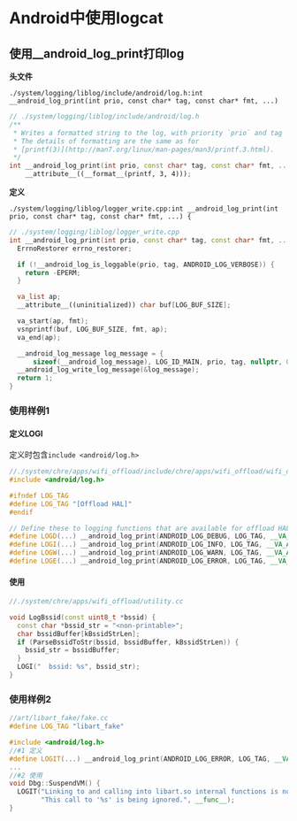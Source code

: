 # Android中使用logcat

## 使用__android_log_print打印log

**头文件**

`./system/logging/liblog/include/android/log.h:int __android_log_print(int prio, const char* tag, const char* fmt, ...)`

```c++
// ./system/logging/liblog/include/android/log.h
/**
 * Writes a formatted string to the log, with priority `prio` and tag `tag`.
 * The details of formatting are the same as for
 * [printf(3)](http://man7.org/linux/man-pages/man3/printf.3.html).
 */
int __android_log_print(int prio, const char* tag, const char* fmt, ...)
    __attribute__((__format__(printf, 3, 4)));

```

**定义**

`./system/logging/liblog/logger_write.cpp:int __android_log_print(int prio, const char* tag, const char* fmt, ...) {`

```c++
// ./system/logging/liblog/logger_write.cpp
int __android_log_print(int prio, const char* tag, const char* fmt, ...) {
  ErrnoRestorer errno_restorer;

  if (!__android_log_is_loggable(prio, tag, ANDROID_LOG_VERBOSE)) {
    return -EPERM;
  }

  va_list ap;
  __attribute__((uninitialized)) char buf[LOG_BUF_SIZE];

  va_start(ap, fmt);
  vsnprintf(buf, LOG_BUF_SIZE, fmt, ap);
  va_end(ap);

  __android_log_message log_message = {
      sizeof(__android_log_message), LOG_ID_MAIN, prio, tag, nullptr, 0, buf};
  __android_log_write_log_message(&log_message);
  return 1;
}
```





### 使用样例1



#### 定义LOGI

定义时包含`include <android/log.h>`

```c++
//./system/chre/apps/wifi_offload/include/chre/apps/wifi_offload/wifi_offload.h
#include <android/log.h>

#ifndef LOG_TAG
#define LOG_TAG "[Offload HAL]"
#endif

// Define these to logging functions that are available for offload HAL
#define LOGD(...) __android_log_print(ANDROID_LOG_DEBUG, LOG_TAG, __VA_ARGS__)
#define LOGI(...) __android_log_print(ANDROID_LOG_INFO, LOG_TAG, __VA_ARGS__)
#define LOGW(...) __android_log_print(ANDROID_LOG_WARN, LOG_TAG, __VA_ARGS__)
#define LOGE(...) __android_log_print(ANDROID_LOG_ERROR, LOG_TAG, __VA_ARGS__)
```



#### 使用

```c++
//./system/chre/apps/wifi_offload/utility.cc

void LogBssid(const uint8_t *bssid) {
  const char *bssid_str = "<non-printable>";
  char bssidBuffer[kBssidStrLen];
  if (ParseBssidToStr(bssid, bssidBuffer, kBssidStrLen)) {
    bssid_str = bssidBuffer;
  }
  LOGI("  bssid: %s", bssid_str);
}
```



### 使用样例2

```c++
//art/libart_fake/fake.cc
#define LOG_TAG "libart_fake"

#include <android/log.h>
//#1 定义
#define LOGIT(...) __android_log_print(ANDROID_LOG_ERROR, LOG_TAG, __VA_ARGS__)
...
//#2 使用
void Dbg::SuspendVM() {
  LOGIT("Linking to and calling into libart.so internal functions is not supported. "
        "This call to '%s' is being ignored.", __func__);
}
```

